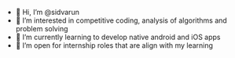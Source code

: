 - 👋 Hi, I’m @sidvarun
- 👀 I’m interested in competitive coding, analysis of algorithms and problem solving
- 🌱 I’m currently learning to develop native android and iOS apps
- 💞️ I’m open for internship roles that are align with my learning


<!---
sidvarun/sidvarun is a ✨ special ✨ repository because its `README.md` (this file) appears on your GitHub profile.
You can click the Preview link to take a look at your changes.
--->
